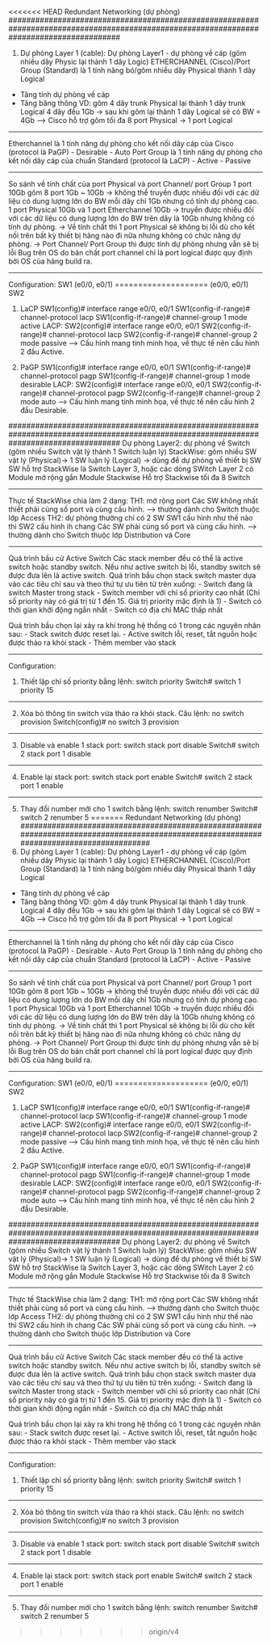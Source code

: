 <<<<<<< HEAD
				Redundant Networking (dự phòng)
#########################################################################################################################################
1. Dự phòng Layer 1 (cable): Dự phòng Layer1 - dự phòng về cáp (gôm nhiều dây Physic lại thành 1 dây Logic)
ETHERCHANNEL (Cisco)/Port Group (Standard) là 1 tính năng bó/gôm nhiều dây Physical thành 1 dây Logical
- Tăng tính dự phòng về cáp
- Tăng băng thông
VD: gôm 4 dây trunk Physical lại thành 1 dây trunk Logical
4 dây đều 1Gb -> sau khi gôm lại thành 1 dây Logical sẽ có BW = 4Gb
--> Cisco hỗ trợ gôm tối đa 8 port Physical -> 1 port Logical

---------------------------------------------------------------------------------------------------------------------------------------
Etherchannel là 1 tính năng dự phòng cho kết nối dây cáp của Cisco (protocol là PaGP)
	- Desirable 
	- Auto
Port Group là 1 tính năng dự phòng cho kết nối dây cáp của chuẩn Standard (protocol là LaCP)
	- Active
	- Passive

---------------------------------------------------------------------------------------------------------------------------------------
So sánh về tính chất của port Physical và port Channel/ port Group
1 port 10Gb gôm 8 port 1Gb ~ 10Gb -> không thể truyền được nhiều đối với các dữ liệu có dung lượng lớn do BW mỗi dây chỉ 1Gb nhưng có tính dự phòng cao.
1 port Physical 10Gb và 1 port Etherchannel 10Gb -> truyền được nhiều đối với các dữ liệu có dung lượng lớn do BW trên dây là 10Gb  nhưng không có tính dự phòng.
-> Về tính chất thì 1 port Physical sẽ không bị lỗi dù cho kết nối trên bất kỳ thiết bị hãng nào đi nữa nhưng không có chức năng dự phòng.
-> Port Channel/ Port Group thì được tính dự phòng nhưng vẫn sẽ bị lỗi Bug trên OS do bản chất port channel chỉ là port logical được quy định bởi OS của hãng build ra.

---------------------------------------------------------------------------------------------------------------------------------------
Configuration:
	SW1 (e0/0, e0/1) ==================== (e0/0, e0/1) SW2 

1. LaCP
SW1(config)# interface range e0/0, e0/1
SW1(config-if-range)# channel-protocol lacp
SW1(config-if-range)# channel-group 1 mode active
LACP:
SW2(config)# interface range e0/0, e0/1
SW2(config-if-range)# channel-protocol lacp
SW2(config-if-range)# channel-group 2 mode passive
--> Cấu hình mang tính minh họa, về thực tế nên cấu hình 2 đầu Active.

2. PaGP
SW1(config)# interface range e0/0, e0/1
SW1(config-if-range)# channel-protocol pagp
SW1(config-if-range)# channel-group 1 mode desirable
LACP:
SW2(config)# interface range e0/0, e0/1
SW2(config-if-range)# channel-protocol pagp
SW2(config-if-range)# channel-group 2 mode auto
--> Cấu hình mang tính minh họa, về thực tế nên cấu hình 2 đầu Desirable.

#########################################################################################################################################
Dự phòng Layer2: dự phòng về Switch (gôm nhiều Switch vật lý thành 1 Switch luận lý)
StackWise: gôm nhiều SW vật lý (Physical)-> 1 SW luận lý (Logical)
-> dùng để dự phòng về thiết bị SW
SW hỗ trợ StackWise là Switch Layer 3, hoặc các dòng SWitch Layer 2 có Module mở rộng gắn Module Stackwise
Hỗ trợ Stackwise tối đa 8 Switch 

----------------------------------------------------------------------------------------------------------------------------------------
Thực tế StackWise chia làm 2 dạng:
TH1: mở rộng port
Các SW không nhất thiết phải cùng số port và cùng cấu hình.
--> thường dành cho Switch thuộc lớp Access
TH2: dự phòng thường chỉ có 2 SW 
SW1 cấu hình như thế nào thì SW2 cấu hình ih chang
Các SW phải cùng số port và cùng cấu hình.
--> thường dành cho Switch thuộc lớp Distribution và Core

----------------------------------------------------------------------------------------------------------------------------------------
Quá trình bầu cử Active Switch
Các stack member đều có thể là active switch hoặc standby switch. Nếu như active switch bị lỗi, standby switch sẽ được đưa lên là active switch. 
Quá trình bầu chọn stack switch master dựa vào các tiêu chí sau và theo thứ tự ưu tiên từ trên xuống:
	- Switch đang là switch Master trong stack
	- Switch member với chỉ số priority cao nhất (Chỉ số priority này có giá trị từ 1 đến 15. Giá trị priority mặc định là 1)
	- Switch có thời gian khởi động ngắn nhất
	- Switch có địa chỉ MAC thấp nhất

Quá trình bầu chọn lại xảy ra khi trong hệ thống có 1 trong các nguyên nhân sau:
	- Stack switch được reset lại.
	- Active switch lỗi, reset, tắt nguồn hoặc được tháo ra khỏi stack
	- Thêm member vào stack

----------------------------------------------------------------------------------------------------------------------------------------
Configuration:
1. Thiết lập chỉ số priority bằng lệnh: switch <stack-member-number> priority <new-priority-number> 
Switch# switch 1 priority 15

----------------------------------------------------------------------------------------------------------------------------------------
2. Xóa bỏ thông tin switch vừa tháo ra khỏi stack. Câu lệnh:  no switch <stack-member-number> provision
Switch(config)# no switch 3 provision
----------------------------------------------------------------------------------------------------------------------------------------

3. Disable và enable 1 stack port: switch <stack-member-number> stack port <port-number> disable
Switch# switch 2 stack port 1 disable
----------------------------------------------------------------------------------------------------------------------------------------

4. Enable lại stack port: switch <stack-member-number> stack port <port-number> enable
Switch# switch 2 stack port 1 enable
----------------------------------------------------------------------------------------------------------------------------------------

5. Thay đổi number mới cho 1 switch bằng lệnh: switch <current-stack-member-number> renumber <new-stack-member-number>
Switch# switch 2 renumber 5
=======
				Redundant Networking (dự phòng)
#########################################################################################################################################
1. Dự phòng Layer 1 (cable): Dự phòng Layer1 - dự phòng về cáp (gôm nhiều dây Physic lại thành 1 dây Logic)
ETHERCHANNEL (Cisco)/Port Group (Standard) là 1 tính năng bó/gôm nhiều dây Physical thành 1 dây Logical
- Tăng tính dự phòng về cáp
- Tăng băng thông
VD: gôm 4 dây trunk Physical lại thành 1 dây trunk Logical
4 dây đều 1Gb -> sau khi gôm lại thành 1 dây Logical sẽ có BW = 4Gb
--> Cisco hỗ trợ gôm tối đa 8 port Physical -> 1 port Logical

---------------------------------------------------------------------------------------------------------------------------------------
Etherchannel là 1 tính năng dự phòng cho kết nối dây cáp của Cisco (protocol là PaGP)
	- Desirable 
	- Auto
Port Group là 1 tính năng dự phòng cho kết nối dây cáp của chuẩn Standard (protocol là LaCP)
	- Active
	- Passive

---------------------------------------------------------------------------------------------------------------------------------------
So sánh về tính chất của port Physical và port Channel/ port Group
1 port 10Gb gôm 8 port 1Gb ~ 10Gb -> không thể truyền được nhiều đối với các dữ liệu có dung lượng lớn do BW mỗi dây chỉ 1Gb nhưng có tính dự phòng cao.
1 port Physical 10Gb và 1 port Etherchannel 10Gb -> truyền được nhiều đối với các dữ liệu có dung lượng lớn do BW trên dây là 10Gb  nhưng không có tính dự phòng.
-> Về tính chất thì 1 port Physical sẽ không bị lỗi dù cho kết nối trên bất kỳ thiết bị hãng nào đi nữa nhưng không có chức năng dự phòng.
-> Port Channel/ Port Group thì được tính dự phòng nhưng vẫn sẽ bị lỗi Bug trên OS do bản chất port channel chỉ là port logical được quy định bởi OS của hãng build ra.

---------------------------------------------------------------------------------------------------------------------------------------
Configuration:
	SW1 (e0/0, e0/1) ==================== (e0/0, e0/1) SW2 

1. LaCP
SW1(config)# interface range e0/0, e0/1
SW1(config-if-range)# channel-protocol lacp
SW1(config-if-range)# channel-group 1 mode active
LACP:
SW2(config)# interface range e0/0, e0/1
SW2(config-if-range)# channel-protocol lacp
SW2(config-if-range)# channel-group 2 mode passive
--> Cấu hình mang tính minh họa, về thực tế nên cấu hình 2 đầu Active.

2. PaGP
SW1(config)# interface range e0/0, e0/1
SW1(config-if-range)# channel-protocol pagp
SW1(config-if-range)# channel-group 1 mode desirable
LACP:
SW2(config)# interface range e0/0, e0/1
SW2(config-if-range)# channel-protocol pagp
SW2(config-if-range)# channel-group 2 mode auto
--> Cấu hình mang tính minh họa, về thực tế nên cấu hình 2 đầu Desirable.

#########################################################################################################################################
Dự phòng Layer2: dự phòng về Switch (gôm nhiều Switch vật lý thành 1 Switch luận lý)
StackWise: gôm nhiều SW vật lý (Physical)-> 1 SW luận lý (Logical)
-> dùng để dự phòng về thiết bị SW
SW hỗ trợ StackWise là Switch Layer 3, hoặc các dòng SWitch Layer 2 có Module mở rộng gắn Module Stackwise
Hỗ trợ Stackwise tối đa 8 Switch 

----------------------------------------------------------------------------------------------------------------------------------------
Thực tế StackWise chia làm 2 dạng:
TH1: mở rộng port
Các SW không nhất thiết phải cùng số port và cùng cấu hình.
--> thường dành cho Switch thuộc lớp Access
TH2: dự phòng thường chỉ có 2 SW 
SW1 cấu hình như thế nào thì SW2 cấu hình ih chang
Các SW phải cùng số port và cùng cấu hình.
--> thường dành cho Switch thuộc lớp Distribution và Core

----------------------------------------------------------------------------------------------------------------------------------------
Quá trình bầu cử Active Switch
Các stack member đều có thể là active switch hoặc standby switch. Nếu như active switch bị lỗi, standby switch sẽ được đưa lên là active switch. 
Quá trình bầu chọn stack switch master dựa vào các tiêu chí sau và theo thứ tự ưu tiên từ trên xuống:
	- Switch đang là switch Master trong stack
	- Switch member với chỉ số priority cao nhất (Chỉ số priority này có giá trị từ 1 đến 15. Giá trị priority mặc định là 1)
	- Switch có thời gian khởi động ngắn nhất
	- Switch có địa chỉ MAC thấp nhất

Quá trình bầu chọn lại xảy ra khi trong hệ thống có 1 trong các nguyên nhân sau:
	- Stack switch được reset lại.
	- Active switch lỗi, reset, tắt nguồn hoặc được tháo ra khỏi stack
	- Thêm member vào stack

----------------------------------------------------------------------------------------------------------------------------------------
Configuration:
1. Thiết lập chỉ số priority bằng lệnh: switch <stack-member-number> priority <new-priority-number> 
Switch# switch 1 priority 15

----------------------------------------------------------------------------------------------------------------------------------------
2. Xóa bỏ thông tin switch vừa tháo ra khỏi stack. Câu lệnh:  no switch <stack-member-number> provision
Switch(config)# no switch 3 provision
----------------------------------------------------------------------------------------------------------------------------------------

3. Disable và enable 1 stack port: switch <stack-member-number> stack port <port-number> disable
Switch# switch 2 stack port 1 disable
----------------------------------------------------------------------------------------------------------------------------------------

4. Enable lại stack port: switch <stack-member-number> stack port <port-number> enable
Switch# switch 2 stack port 1 enable
----------------------------------------------------------------------------------------------------------------------------------------

5. Thay đổi number mới cho 1 switch bằng lệnh: switch <current-stack-member-number> renumber <new-stack-member-number>
Switch# switch 2 renumber 5
>>>>>>> origin/v4
